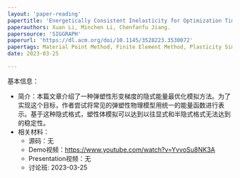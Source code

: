```yaml
---
layout: 'paper-reading'
papertitle: 'Energetically Consistent Inelasticity for Optimization Time Integration'
paperauthors: Xuan Li, Minchen Li, Chenfanfu Jiang.
papersource: 'SIGGRAPH'
paperurl: 'https://dl.acm.org/doi/10.1145/3528223.3530072'
papertags: Material Point Method, Finite Element Method, Plasticity Simulation
date: 2023-03-25

---
```


基本信息：

- 简介：本篇文章介绍了一种弹塑性形变梯度的隐式能量最优化模拟方法。为了实现这个目标，作者尝试将常见的弹塑性物理模型用统一的能量函数进行表示。基于这种隐式格式，塑性体模拟可以达到以往显式和半隐式格式无法达到的稳定性。
- 相关材料：
  - 源码：无
  - Demo视频：https://www.youtube.com/watch?v=YvvoSu8NK3A
  - Presentation视频：无
  - 讨论班: 2023-03-25
